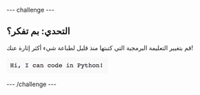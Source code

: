 \--- challenge \---

## التحدي: بم تفكر؟

قم بتغيير التعليمة البرمجية التي كتبتها منذ قليل لطباعة شيء أكثر إثارة عنك!

![لقطة شاشة](images/me-mind.png)

\--- /challenge \---
